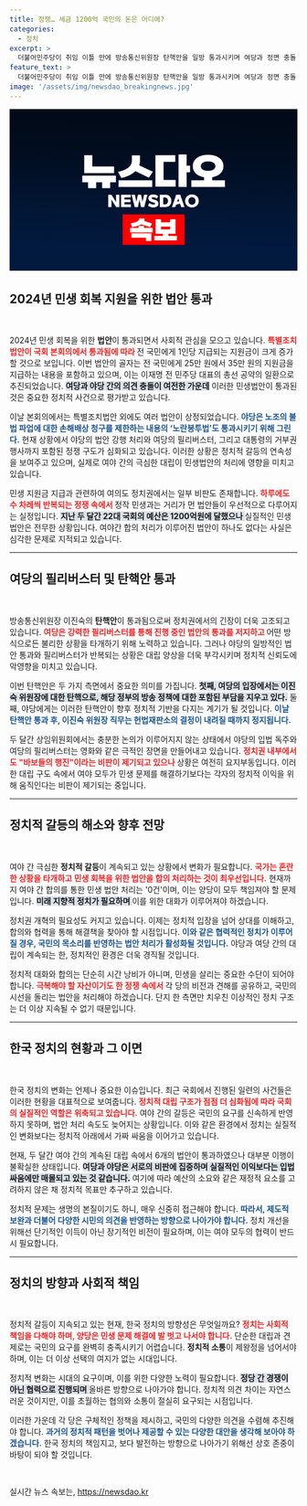 ```yaml
---
title: 정쟁… 세금 1200억 국민의 돈은 어디에?
categories:
  - 정치
excerpt: >
  더불어민주당이 취임 이틀 만에 방송통신위원장 탄핵안을 일방 통과시키며 여당과 정면 충돌! 민생 지원 법안도 통과됐지만, 여전히 정쟁만 반복되는 국회 상황은 우려를 자아낸다. 클릭하고 진짜 상황을 확인하세요!
feature_text: >
  더불어민주당이 취임 이틀 만에 방송통신위원장 탄핵안을 일방 통과시키며 여당과 정면 충돌! 민생 지원 법안도 통과됐지만, 여전히 정쟁만 반복되는 국회 상황은 우려를 자아낸다. 클릭하고 진짜 상황을 확인하세요!
image: '/assets/img/newsdao_breakingnews.jpg'
---
```


<p><img src="/assets/img/newsdao_breakingnews.jpg" alt="koreaapp 속보" /></p>

<h2 data-ke-size="size26">2024년 민생 회복 지원을 위한 법안 통과</h2>

<p data-ke-size="size16">&nbsp;</p>

<p>2024년 민생 회복을 위한 <strong>법안</strong>이 통과되면서 사회적 관심을 모으고 있습니다. <b><span style="color: #ee2323;">특별조치법안이 국회 본회의에서 통과됨에 따라 </span></b>전 국민에게 1인당 지급되는 지원금이 크게 증가할 것으로 보입니다. 이번 법안의 골자는 전 국민에게 25만 원에서 35만 원의 지원금을 지급하는 내용을 포함하고 있으며, 이는 이재명 전 민주당 대표의 총선 공약의 일환으로 추진되었습니다. <b><span style="background-color: #21538527;">여당과 야당 간의 의견 충돌이 여전한 가운데</span></b> 이러한 민생법안이 통과된 것은 중요한 정치적 사건으로 평가받고 있습니다.</p>

<p>이날 본회의에서는 특별조치법안 외에도 여러 법안이 상정되었습니다. <b><span style="color: #1a5490;">야당은 노조의 불법 파업에 대한 손해배상 청구를 제한하는 내용의 ‘노란봉투법’도 통과시키기 위해 그린다.</span></b> 현재 상황에서 야당의 법안 강행 처리와 여당의 필리버스터, 그리고 대통령의 거부권 행사까지 포함된 정쟁 구도가 심화되고 있습니다. 이러한 상황은 정치적 갈등의 연속성을 보여주고 있으며, 실제로 여야 간의 극심한 대립이 민생법안의 처리에 영향을 미치고 있습니다.</p>

<p>민생 지원금 지급과 관련하여 여의도 정치권에서는 일부 비판도 존재합니다. <b><span style="color: #ee2323;">하루에도 수 차례씩 반복되는 정쟁 속에서 </span></b>정작 민생과는 거리가 먼 법안들이 우선적으로 다루어지는 실정입니다. <b><span style="background-color: #21538527;">지난 두 달간 22대 국회의 예산은 1200억원에 달했으나 </span></b>실질적인 민생 법안은 전무한 상황입니다. 여야간 합의 처리가 이루어진 법안이 하나도 없다는 사실은 심각한 문제로 지적되고 있습니다.</p>

<hr>

<h2 data-ke-size="size26">여당의 필리버스터 및 탄핵안 통과</h2>

<p data-ke-size="size16">&nbsp;</p>

<p>방송통신위원장 이진숙의 <strong>탄핵안</strong>이 통과됨으로써 정치권에서의 긴장이 더욱 고조되고 있습니다. <b><span style="color: #ee2323;">여당은 강력한 필리버스터를 통해 진행 중인 법안의 통과를 저지하고 </span></b>어떤 방식으로든 불리한 상황을 타개하기 위해 노력하고 있습니다. 그러나 야당의 일방적인 법안 통과와 필리버스터가 반복되는 상황은 대립 양상을 더욱 부각시키며 정치적 신뢰도에 악영향을 미치고 있습니다.</p>

<p>이번 탄핵안은 두 가지 측면에서 중요한 의미를 가집니다. <b><span style="background-color: #21538527;">첫째, 여당의 입장에서는 이진숙 위원장에 대한 탄핵으로, 해당 정부의 방송 정책에 대한 포함된 부담을 지우고 있다.</span></b> 둘째, 야당에게는 이러한 탄핵안이 향후 정치적 기반을 다지는 계기가 될 것입니다. <b><span style="color: #1a5490;">이날 탄핵안 통과 후, 이진숙 위원장 직무는 헌법재판소의 결정이 내려질 때까지 정지됩니다.</span></b></p>

<p>두 달간 상임위원회에서는 충분한 논의가 이루어지지 않는 상태에서 야당의 입법 독주와 여당의 필리버스터는 영화와 같은 극적인 장면을 만들어내고 있습니다. <b><span style="color: #ee2323;">정치권 내부에서도 "바보들의 행진"이라는 비판이 제기되고 있으나 </span></b>상황은 여전히 요지부동입니다. 이러한 대립 구도 속에서 여야 모두가 민생 문제를 해결하기보다는 각자의 정치적 이익을 위해 움직인다는 비판이 제기되는 중입니다.</p>

<hr>

<h2 data-ke-size="size26">정치적 갈등의 해소와 향후 전망</h2>

<p data-ke-size="size16">&nbsp;</p>

<p>여야 간 극심한 <strong>정치적 갈등</strong>이 계속되고 있는 상황에서 변화가 필요합니다. <b><span style="color: #ee2323;">국가는 혼란한 상황을 타개하고 민생 회복을 위한 법안을 합의 처리하는 것이 최우선입니다.</span></b> 현재까지 여야 간 합의를 통한 민생 법안 처리는 '0건'이며, 이는 양당이 모두 책임져야 할 문제입니다. <b><span style="background-color: #21538527;">미래 지향적 정치가 필요하며 </span></b>이를 위한 대화가 이루어져야 하겠습니다.</p>

<p>정치권 개혁의 필요성도 커지고 있습니다. 이제는 정치적 입장을 넘어 상대를 이해하고, 합의와 협력을 통해 해결책을 찾아야 할 시점입니다. <b><span style="color: #1a5490;">이와 같은 협력적인 정치가 이루어질 경우, 국민의 목소리를 반영하는 법안 처리가 활성화될 것입니다.</span></b> 야당과 여당 간의 대립이 계속되는 한, 정치적인 환경은 더욱 경직될 것입니다. </p>

<p>정치적 대화와 합의는 단순히 시간 낭비가 아니며, 민생을 살리는 중요한 수단이 되어야 합니다. <b><span style="color: #ee2323;">극복해야 할 자산이기도 한 정쟁 속에서 </span></b>각 당의 비전과 견해를 공유하고, 국민의 시선을 돌리는 법안을 처리해야 하겠습니다. 단지 한 측면만 치우친 이상적인 정치 구조는 더 이상 지속될 수 없기 때문입니다. </p>

<hr>

<h2 data-ke-size="size26">한국 정치의 현황과 그 이면</h2>

<p data-ke-size="size16">&nbsp;</p>

<p>한국 정치의 변화는 언제나 중요한 이슈입니다. 최근 국회에서 진행된 일련의 사건들은 이러한 현황을 대표적으로 보여줍니다. <b><span style="color: #ee2323;">정치적 대립 구조가 점점 더 심화됨에 따라 국회의 실질적인 역할은 위축되고 있습니다.</span></b> 여야 간의 갈등은 국민의 요구를 신속하게 반영하지 못하며, 법안 처리 속도도 늦어지는 상황입니다. 이와 같은 환경에서 정치는 실질적인 변화보다는 정치적 아래에서 가짜 싸움을 이어가고 있습니다.</p>

<p>현재, 두 달간 여야 간의 계속된 대립 속에서 6개의 법안이 통과하였으나 대부분 이행이 불확실한 상태입니다. <b><span style="background-color: #21538527;">여당과 야당은 서로의 비판에 집중하며 실질적인 이익보다는 입법 싸움에만 매몰되고 있는 것 같습니다.</span></b> 여기에 따라 예산의 소요와 같은 재정적 요소를 고려하지 않은 채 정치적 목표만 추구하고 있습니다.</p>

<p>정치적 문제는 생명의 본질이기도 하니, 매우 신중히 접근해야 합니다. <b><span style="color: #1a5490;">따라서, 제도적 보완과 더불어 다양한 시민의 의견을 반영하는 방향으로 나아가야 합니다.</span></b> 정치 개선을 위해선 단기적인 이득이 아닌 장기적인 비전이 필요하며, 이는 여야 모두의 협력이 반드시 필요합니다. </p>

<hr>

<h2 data-ke-size="size26">정치의 방향과 사회적 책임</h2>

<p data-ke-size="size16">&nbsp;</p>

<p>정치적 갈등이 지속되고 있는 현재, 한국 정치의 방향성은 무엇일까요? <b><span style="color: #ee2323;">정치는 사회적 책임을 다해야 하며, 양당은 민생 문제 해결에 발 벗고 나서야 합니다.</span></b> 단순한 대립과 견제로는 국민의 요구를 완벽히 충족시키기 어렵습니다. <strong>정치적 소통</strong>이 제왕정을 넘어서야 하며, 이는 더 이상 선택의 여지가 없는 시대입니다.</p>

<p>정치적 변화는 시대의 요구이며, 이를 위한 다양한 노력이 필요합니다. <b><span style="background-color: #21538527;">정당 간 경쟁이 아닌 협력으로 진행되며 </span></b>올바른 방향으로 나아가야 합니다. 정치적 의견 차이는 자연스러운 것이지만, 이를 초월하는 협의와 소통이 절실히 요구되는 시점입니다.</p>

<p>이러한 가운데 각 당은 구체적인 정책을 제시하고, 국민의 다양한 의견을 수렴해 추진해야 합니다. <b><span style="color: #1a5490;">과거의 정치적 패턴을 벗어나 제공할 수 있는 다양한 대안을 생각해 보아야 하겠습니다.</span></b> 한국 정치의 책임지고, 보다 발전하는 방향으로 나아가기 위해선 상호 존중이 바탕이 되야 할 것입니다. </p>

<p data-ke-size="size16">&nbsp;</p>
실시간 뉴스 속보는, <a href="https://newsdao.kr" rel="dofollow">https://newsdao.kr</a>


